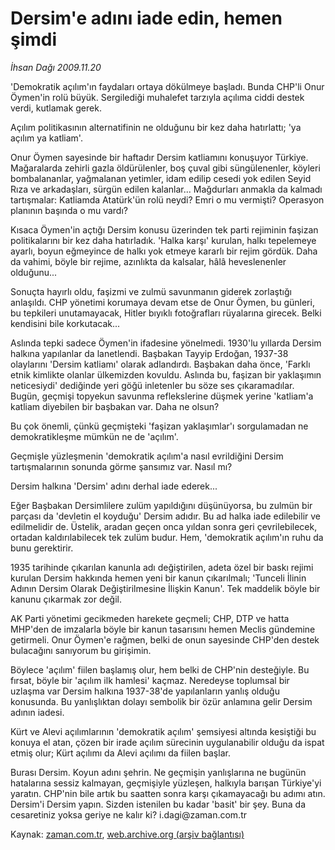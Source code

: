 # Dersim'e adını iade edin, hemen şimdi

*İhsan Dağı 2009.11.20*

<tr><td class="metin" colspan="2" style="padding-top: 20px; padding-left: 5px; ">'Demokratik açılım'ın faydaları ortaya dökülmeye başladı. Bunda CHP'li Onur Öymen'in rolü büyük. Sergilediği muhalefet tarzıyla açılıma ciddi destek verdi, kutlamak gerek.</td></tr><tr><td class="metin" colspan="2" style="padding-top: 20px; padding-left: 5px; "><p>Açılım politikasının alternatifinin ne olduğunu bir kez daha hatırlattı; 'ya açılım ya katliam'.
<p>Onur Öymen sayesinde bir haftadır Dersim katliamını konuşuyor Türkiye. Mağaralarda zehirli gazla öldürülenler, boş çuval gibi süngülenenler, köyleri bombalananlar, yağmalanan yetimler, idam edilip cesedi yok edilen Seyid Rıza ve arkadaşları, sürgün edilen kalanlar... Mağdurları anmakla da kalmadı tartışmalar: Katliamda Atatürk'ün rolü neydi? Emri o mu vermişti? Operasyon planının başında o mu vardı?
<p>Kısaca Öymen'in açtığı Dersim konusu üzerinden tek parti rejiminin faşizan politikalarını bir kez daha hatırladık. 'Halka karşı' kurulan, halkı tepelemeye ayarlı, boyun eğmeyince de halkı yok etmeye kararlı bir rejim gördük. Daha da vahimi, böyle bir rejime, azınlıkta da kalsalar, hâlâ heveslenenler olduğunu... 
<p>Sonuçta hayırlı oldu, faşizmi ve zulmü savunmanın giderek zorlaştığı anlaşıldı. CHP yönetimi korumaya devam etse de Onur Öymen, bu günleri, bu tepkileri unutamayacak, Hitler bıyıklı fotoğrafları rüyalarına girecek. Belki kendisini bile korkutacak...
<p>Aslında tepki sadece Öymen'in ifadesine yönelmedi. 1930'lu yıllarda Dersim halkına yapılanlar da lanetlendi. Başbakan Tayyip Erdoğan, 1937-38 olaylarını 'Dersim katliamı' olarak adlandırdı. Başbakan daha önce, 'Farklı etnik kimlikte olanlar ülkemizden kovuldu. Aslında bu, faşizan bir yaklaşımın neticesiydi' dediğinde yeri göğü inletenler bu söze ses çıkaramadılar. Bugün, geçmişi topyekun savunma reflekslerine düşmek yerine 'katliam'a katliam diyebilen bir başbakan var. Daha ne olsun?
<p>Bu çok önemli, çünkü geçmişteki 'faşizan yaklaşımlar'ı sorgulamadan ne demokratikleşme mümkün ne de 'açılım'.
<p>Geçmişle yüzleşmenin 'demokratik açılım'a nasıl evrildiğini Dersim tartışmalarının sonunda görme şansımız var. Nasıl mı?
<p>Dersim halkına 'Dersim' adını derhal iade ederek...
<p>Eğer Başbakan Dersimlilere zulüm yapıldığını düşünüyorsa, bu zulmün bir parçası da 'devletin el koyduğu' Dersim adıdır. Bu ad halka iade edilebilir ve edilmelidir de. Üstelik, aradan geçen onca yıldan sonra geri çevrilebilecek, ortadan kaldırılabilecek tek zulüm budur. Hem, 'demokratik açılım'ın ruhu da bunu gerektirir.
<p>1935 tarihinde çıkarılan kanunla adı değiştirilen, adeta özel bir baskı rejimi kurulan Dersim hakkında hemen yeni bir kanun çıkarılmalı; 'Tunceli İlinin Adının Dersim Olarak Değiştirilmesine İlişkin Kanun'. Tek maddelik böyle bir kanunu çıkarmak zor değil.
<p>AK Parti yönetimi gecikmeden harekete geçmeli; CHP, DTP ve hatta MHP'den de imzalarla böyle bir kanun tasarısını hemen Meclis gündemine getirmeli. Onur Öymen'e rağmen, belki de onun sayesinde CHP'den destek bulacağını sanıyorum bu girişimin.
<p>Böylece 'açılım' fiilen başlamış olur, hem belki de CHP'nin desteğiyle. Bu fırsat, böyle bir 'açılım ilk hamlesi' kaçmaz. Neredeyse toplumsal bir uzlaşma var Dersim halkına 1937-38'de yapılanların yanlış olduğu konusunda. Bu yanlışlıktan dolayı sembolik bir özür anlamına gelir Dersim adının iadesi.
<p>Kürt ve Alevi açılımlarının 'demokratik açılım' şemsiyesi altında kesiştiği bu konuya el atan, çözen bir irade açılım sürecinin uygulanabilir olduğu da ispat etmiş olur; Kürt açılımı da Alevi açılımı da fiilen başlar.
<p>Burası Dersim. Koyun adını şehrin. Ne geçmişin yanlışlarına ne bugünün hatalarına sessiz kalmayan, geçmişiyle yüzleşen, halkıyla barışan Türkiye'yi yaratın. CHP'nin bile artık bu saatten sonra karşı çıkamayacağı bu adımı atın. Dersim'i Dersim yapın. Sizden istenilen bu kadar 'basit' bir şey. Buna da cesaretiniz yoksa geriye ne kalır ki? i.dagi@zaman.com.tr<br/></p></p></p></p></p></p></p></p></p></p></p></p></p></p></td></tr>

Kaynak: [zaman.com.tr](http://zaman.com.tr/yazar.do?yazino=917979), [web.archive.org (arşiv bağlantısı)](http://web.archive.org/web/20091205134651/http://www.zaman.com.tr:80/yazar.do?yazino=917979)
